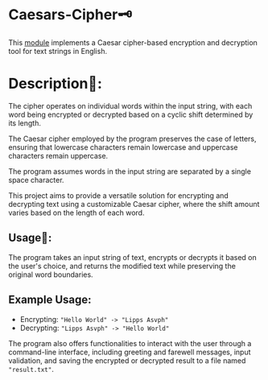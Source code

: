 # Caesars-Cipher🗝️

This [module](./caesars_cipher.py) implements a Caesar cipher-based encryption and decryption tool for text strings in English. 

# Description📖:
The cipher operates on individual words within the input string, with each word being encrypted or decrypted based on a cyclic shift determined by its length.

The Caesar cipher employed by the program preserves the case of letters, ensuring that lowercase characters remain lowercase and uppercase characters remain uppercase. 

The program assumes words in the input string are separated by a single space character.

This project aims to provide a versatile solution for encrypting and decrypting text using a customizable Caesar cipher, where the shift amount varies based on the length of each word.

## Usage🔄:
The program takes an input string of text, encrypts or decrypts it based on the user's choice, and returns the modified text while preserving the original word boundaries.

## Example Usage:
- Encrypting: ```"Hello World" -> "Lipps Asvph"```
- Decrypting: ```"Lipps Asvph" -> "Hello World"```

The program also offers functionalities to interact with the user through a command-line interface, including greeting and farewell messages, input validation, and saving the encrypted or decrypted result to a file named ```"result.txt"```.